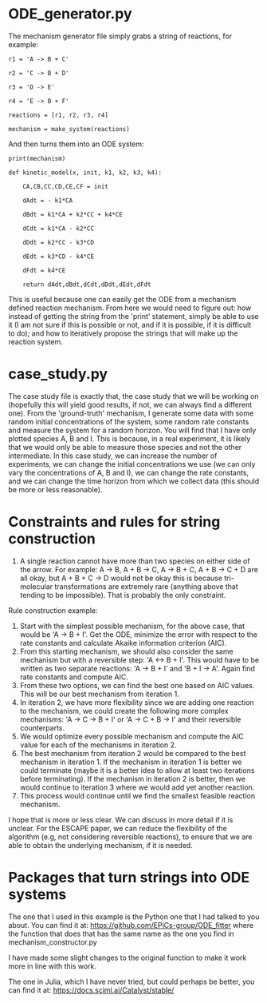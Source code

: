 # ODE_generator.py

The mechanism generator file simply grabs a string of reactions, for example: 

    r1 = 'A -> B + C'
    
    r2 = 'C -> B + D'
    
    r3 = 'D -> E'
    
    r4 = 'E -> B + F'
    
    reactions = [r1, r2, r3, r4]
    
    mechanism = make_system(reactions)

And then turns them into an ODE system:

    print(mechanism)

    def kinetic_model(x, init, k1, k2, k3, k4):
        
        CA,CB,CC,CD,CE,CF = init
        
        dAdt = - k1*CA
        
        dBdt = k1*CA + k2*CC + k4*CE
        
        dCdt = k1*CA - k2*CC
        
        dDdt = k2*CC - k3*CD
        
        dEdt = k3*CD - k4*CE
        
        dFdt = k4*CE
        
        return dAdt,dBdt,dCdt,dDdt,dEdt,dFdt

This is useful because one can easily get the ODE from a mechanism defined reaction mechanism. From here we would need to figure out: how instead of getting the string from the 'print' statement, simply be able to use it (I am not sure if this is possible or not, and if it is possible, if it is difficult to do); and how to iteratively propose the strings that will make up the reaction system.

# case_study.py

The case study file is exactly that, the case study that we will be working on (hopefully this will yield good results, if not, we can always find a different one). From the 'ground-truth' mechanism, I generate some data with some random initial concentrations of the system, some random rate constants and measure the system for a random horizon. You will find that I have only plotted species A, B and I. This is because, in a real experiment, it is likely that we would only be able to measure those species and not the other intermediate. In this case study, we can increase the number of experiments, we can change the initial concentrations we use (we can only vary the concentrations of A, B and I), we can change the rate constants, and we can change the time horizon from which we collect data (this should be more or less reasonable).

# Constraints and rules for string construction

1. A single reaction cannot have more than two species on either side of the arrow. For example: A -> B, A + B -> C, A -> B + C, A + B -> C + D are all okay, but A + B + C -> D would not be okay this is because tri-molecular transformations are extremely rare (anything above that tending to be impossible). That is probably the only constraint.

Rule construction example:
1. Start with the simplest possible mechanism, for the above case, that would be 'A -> B + I'. Get the ODE, minimize the error with respect to the rate constants and calculate Akaike information criterion (AIC).
2. From this starting mechanism, we should also consider the same mechanism but with a reversible step: 'A <-> B + I'. This would have to be written as two separate reactions: 'A -> B + I' and 'B + I -> A'. Again find rate constants and compute AIC.
3. From these two options, we can find the best one based on AIC values. This will be our best mechanism from iteration 1.
4. In iteration 2, we have more flexibility since we are adding one reaction to the mechanism, we could create the following more complex mechanisms: 'A -> C -> B + I' or 'A -> C + B -> I' and their reversible counterparts.
5. We would optimize every possible mechanism and compute the AIC value for each of the mechanisms in iteration 2.
6. The best mechanism from iteration 2 would be compared to the best mechanism in iteration 1. If the mechanism in iteration 1 is better we could terminate (maybe it is a better idea to allow at least two iterations before terminating). If the mechanism in iteration 2 is better, then we would continue to iteration 3 where we would add yet another reaction.
7. This process would continue until we find the smallest feasible reaction mechanism.

I hope that is more or less clear. We can discuss in more detail if it is unclear. For the ESCAPE paper, we can reduce the flexibility of the algorithm (e.g, not considering reversible reactions), to ensure that we are able to obtain the underlying mechanism, if it is needed.

# Packages that turn strings into ODE systems

The one that I used in this example is the Python one that I had talked to you about. You can find it at: https://github.com/EPiCs-group/ODE_fitter where the function that does that has the same name as the one you find in mechanism_constructor.py

I have made some slight changes to the original function to make it work more in line with this work.

The one in Julia, which I have never tried, but could perhaps be better, you can find it at: https://docs.sciml.ai/Catalyst/stable/
